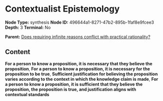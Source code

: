 # Contextualist Epistemology

**Node Type:** synthesis
**Node ID:** 496644a1-8271-47b2-895b-1faf8e9fcee3
**Depth:** 3
**Terminal:** No

**Parent:** [Does requiring infinite reasons conflict with practical rationality?](does-requiring-infinite-reasons-conflict-with-practical-rationality.md)

## Content

**For a person to know a proposition, it is necessary that they believe the proposition**, **For a person to know a proposition, it is necessary for the proposition to be true**, **Sufficient justification for believing the proposition varies according to the context in which the knowledge claim is made**, **For a person to know a proposition, it is sufficient that they believe the proposition, the proposition is true, and justification aligns with contextual standards**

